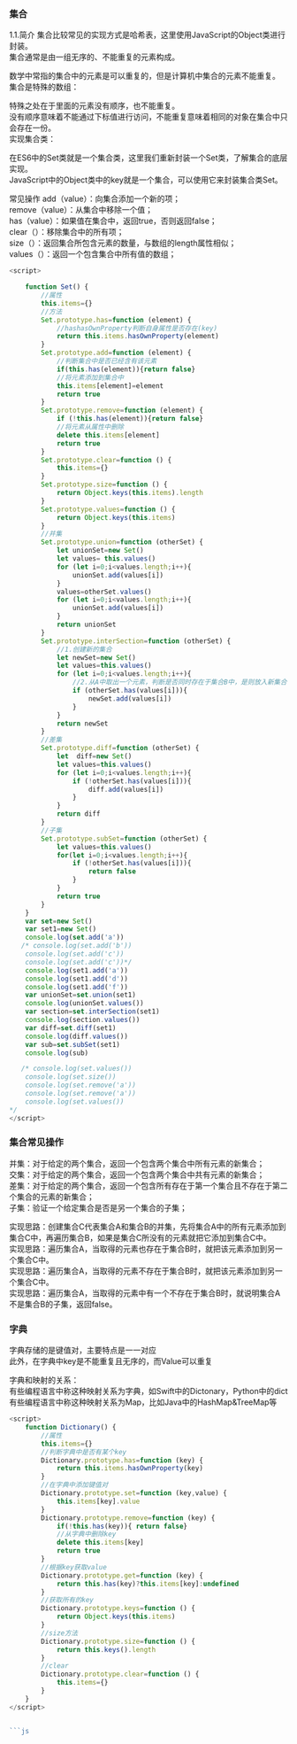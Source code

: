 ### 集合

1.1.简介
集合比较常见的实现方式是哈希表，这里使用JavaScript的Object类进行封装。  <br>
集合通常是由一组无序的、不能重复的元素构成。  <br>

数学中常指的集合中的元素是可以重复的，但是计算机中集合的元素不能重复。  <br>
集合是特殊的数组：  <br>

特殊之处在于里面的元素没有顺序，也不能重复。  <br>
没有顺序意味着不能通过下标值进行访问，不能重复意味着相同的对象在集合中只会存在一份。  <br>
实现集合类：  <br>

在ES6中的Set类就是一个集合类，这里我们重新封装一个Set类，了解集合的底层实现。  <br>
JavaScript中的Object类中的key就是一个集合，可以使用它来封装集合类Set。  <br>

常见操作
add（value）：向集合添加一个新的项；  <br>
remove（value）：从集合中移除一个值；  <br>
has（value）：如果值在集合中，返回true，否则返回false；  <br>
clear（）：移除集合中的所有项；  <br>
size（）：返回集合所包含元素的数量，与数组的length属性相似；  <br>
values（）：返回一个包含集合中所有值的数组；  <br>


```js
<script>

    function Set() {
        //属性
        this.items={}
        //方法
        Set.prototype.has=function (element) {
            //hashasOwnProperty判断自身属性是否存在(key)
            return this.items.hasOwnProperty(element)
        }
        Set.prototype.add=function (element) {
            //判断集合中是否已经含有该元素
            if(this.has(element)){return false}
            //将元素添加到集合中
            this.items[element]=element
            return true
        }
        Set.prototype.remove=function (element) {
            if (!this.has(element)){return false}
            //将元素从属性中删除
            delete this.items[element]
            return true
        }
        Set.prototype.clear=function () {
            this.items={}
        }
        Set.prototype.size=function () {
            return Object.keys(this.items).length
        }
        Set.prototype.values=function () {
            return Object.keys(this.items)
        }
        //并集
        Set.prototype.union=function (otherSet) {
            let unionSet=new Set()
            let values= this.values()
            for (let i=0;i<values.length;i++){
                unionSet.add(values[i])
            }
            values=otherSet.values()
            for (let i=0;i<values.length;i++){
                unionSet.add(values[i])
            }
            return unionSet
        }
        Set.prototype.interSection=function (otherSet) {
            //1.创建新的集合
            let newSet=new Set()
            let values=this.values()
            for (let i=0;i<values.length;i++){
                //2.从A中取出一个元素，判断是否同时存在于集合B中，是则放入新集合中
                if (otherSet.has(values[i])){
                    newSet.add(values[i])
                }
            }
            return newSet
        }
        //差集
        Set.prototype.diff=function (otherSet) {
            let  diff=new Set()
            let values=this.values()
            for (let i=0;i<values.length;i++){
                if (!otherSet.has(values[i])){
                    diff.add(values[i])
                }
            }
            return diff
        }
        //子集
        Set.prototype.subSet=function (otherSet) {
            let values=this.values()
            for(let i=0;i<values.length;i++){
                if (!otherSet.has(values[i])){
                    return false
                }
            }
            return true
        }
    }
    var set=new Set()
    var set1=new Set()
    console.log(set.add('a'))
   /* console.log(set.add('b'))
    console.log(set.add('c'))
    console.log(set.add('c'))*/
    console.log(set1.add('a'))
    console.log(set1.add('d'))
    console.log(set1.add('f'))
    var unionSet=set.union(set1)
    console.log(unionSet.values())
    var section=set.interSection(set1)
    console.log(section.values())
    var diff=set.diff(set1)
    console.log(diff.values())
    var sub=set.subSet(set1)
    console.log(sub)

   /* console.log(set.values())
    console.log(set.size())
    console.log(set.remove('a'))
    console.log(set.remove('a'))
    console.log(set.values())
*/
</script>
```

### 集合常见操作

并集：对于给定的两个集合，返回一个包含两个集合中所有元素的新集合；  <br>
交集：对于给定的两个集合，返回一个包含两个集合中共有元素的新集合；  <br>
差集：对于给定的两个集合，返回一个包含所有存在于第一个集合且不存在于第二个集合的元素的新集合；  <br>
子集：验证一个给定集合是否是另一个集合的子集；  <br>

实现思路：创建集合C代表集合A和集合B的并集，先将集合A中的所有元素添加到集合C中，再遍历集合B，如果是集合C所没有的元素就把它添加到集合C中。  <br>
实现思路：遍历集合A，当取得的元素也存在于集合B时，就把该元素添加到另一个集合C中。  <br>
实现思路：遍历集合A，当取得的元素不存在于集合B时，就把该元素添加到另一个集合C中。  <br>
实现思路：遍历集合A，当取得的元素中有一个不存在于集合B时，就说明集合A不是集合B的子集，返回false。  <br>



### 字典
字典存储的是键值对，主要特点是一一对应  <br>
此外，在字典中key是不能重复且无序的，而Value可以重复  <br>

字典和映射的关系：  <br>
有些编程语言中称这种映射关系为字典，如Swift中的Dictonary，Python中的dict  <br>
有些编程语言中称这种映射关系为Map，比如Java中的HashMap&TreeMap等  <br>


```js
<script>
    function Dictionary() {
        //属性
        this.items={}
        //判断字典中是否有某个key
        Dictionary.prototype.has=function (key) {
            return this.items.hasOwnProperty(key)
        }
        //在字典中添加键值对
        Dictionary.prototype.set=function (key,value) {
            this.items[key].value
        }
        Dictionary.prototype.remove=function (key) {
            if(!this.has(key)){ return false}
            //从字典中删除key
            delete this.items[key]
            return true
        }
        //根据key获取value
        Dictionary.prototype.get=function (key) {
            return this.has(key)?this.items[key]:undefined
        }
        //获取所有的key
        Dictionary.prototype.keys=function () {
            return Object.keys(this.items)
        }
        //size方法
        Dictionary.prototype.size=function () {
            return this.keys().length
        }
        //clear
        Dictionary.prototype.clear=function () {
            this.items={}
        }
    }
</script>


```js
